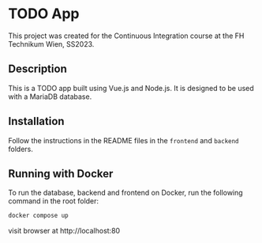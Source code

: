 # TODO App

This project was created for the Continuous Integration course at the FH Technikum Wien, SS2023.

## Description

This is a TODO app built using Vue.js and Node.js. It is designed to be used with a MariaDB database.

## Installation

Follow the instructions in the README files in the `frontend` and `backend` folders.

## Running with Docker

To run the database, backend and frontend on Docker, run the following command in the root folder:

```bash
docker compose up
```

visit browser at http://localhost:80